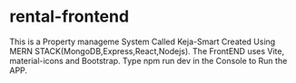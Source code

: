 # rental-frontend
This is a Property manageme  System Called Keja-Smart
Created Using MERN STACK(MongoDB,Express,React,Nodejs).
The FrontEND uses Vite, material-icons and Bootstrap.
Type npm run dev in the Console to Run the APP.
